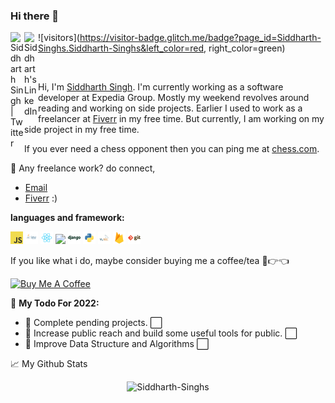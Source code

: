 ### Hi there 👋

<!--
**Siddharth-Singhs/Siddharth-Singhs** is a ✨ _special_ ✨ repository because its `README.md` (this file) appears on your GitHub profile.

Here are some ideas to get you started:

- 🔭 I’m currently working on ...
- 🌱 I’m currently learning ...
- 👯 I’m looking to collaborate on ...
- 🤔 I’m looking for help with ...
- 💬 Ask me about ...
- 📫 How to reach me: ...
- 😄 Pronouns: ...
- ⚡ Fun fact: ...
-->

<a href="https://twitter.com/Sid_knight_dark">
  <img align="left" alt="Siddharth Singh | Twitter" width="22px" src="https://raw.githubusercontent.com/peterthehan/peterthehan/master/assets/twitter.svg" />
</a>
<a href="https://www.linkedin.com/in/siddharth-singh-67261314a/">
  <img align="left" alt="Siddharth's LinkedIn" width="22px" src="https://raw.githubusercontent.com/peterthehan/peterthehan/master/assets/linkedin.svg" />
</a>

![visitors](https://visitor-badge.glitch.me/badge?page_id=Siddharth-Singhs.Siddharth-Singhs&left_color=red, right_color=green)

<br/>

Hi, I'm [Siddharth Singh](https://siddharth-singhs.github.io/).
I'm currently working as a software developer at Expedia Group. Mostly my weekend revolves around reading and working on side projects. Earlier I used to work as a freelancer at [Fiverr](https://www.fiverr.com/siddharthsingh6) in my free time. But currently, I am working on my side project in my free time. 



If you ever need a chess opponent then you can ping me at [chess.com](https://www.chess.com/member/great_toad_sage).

💼 Any freelance work? do connect,
- [Email](mailto:siddharthsingh16aug@gmail.com) 
- [Fiverr](https://www.fiverr.com/siddharthsingh6) :)


**languages and framework:**  

<code><img height="20" src="https://raw.githubusercontent.com/github/explore/80688e429a7d4ef2fca1e82350fe8e3517d3494d/topics/javascript/javascript.png"></code>
<code><img height="20" src="https://raw.githubusercontent.com/github/explore/80688e429a7d4ef2fca1e82350fe8e3517d3494d/topics/java/java.png"></code>
<code><img height="20" src="https://raw.githubusercontent.com/github/explore/80688e429a7d4ef2fca1e82350fe8e3517d3494d/topics/react/react.png"></code>
<code><img height="20" src="https://user-images.githubusercontent.com/33158051/103925017-e7673b80-50e4-11eb-9379-ceb82e3f382c.png"></code>
<code><img height="20" src="https://raw.githubusercontent.com/github/explore/80688e429a7d4ef2fca1e82350fe8e3517d3494d/topics/django/django.png"></code>
<code><img height="20" src="https://raw.githubusercontent.com/github/explore/80688e429a7d4ef2fca1e82350fe8e3517d3494d/topics/python/python.png"></code>
<code><img height="20" src="https://raw.githubusercontent.com/github/explore/80688e429a7d4ef2fca1e82350fe8e3517d3494d/topics/mysql/mysql.png"></code>
<code><img height="20" src="https://raw.githubusercontent.com/github/explore/80688e429a7d4ef2fca1e82350fe8e3517d3494d/topics/firebase/firebase.png"></code>
<code><img height="20" src="https://raw.githubusercontent.com/github/explore/80688e429a7d4ef2fca1e82350fe8e3517d3494d/topics/git/git.png"></code>

If you like what i do, maybe consider buying me a coffee/tea 🥺👉👈

<a href="https://www.buymeacoffee.com/siddharthsinghs" target="_blank"><img src="https://cdn.buymeacoffee.com/buttons/v2/default-red.png" alt="Buy Me A Coffee" width="150" ></a>

🚧 **My Todo For 2022:**
<!-- TODO-IST:START -->                
-  🔭  Complete pending projects.                           ⬜
-  🌱  Increase public reach and build some useful tools for public.   ⬜
-  🤔  Improve Data Structure and Algorithms                           ⬜                                                      


 
<!-- TODO-IST:END -->

📈 My Github Stats

<!-- <p align="center"> <img src="https://github-readme-stats.vercel.app/api?username=Siddharth-Singhs&show_icons=true&theme=gotham" alt="Siddharth-Sihghs" />  -->
  
 <p align="center"> <img src="https://github-readme-streak-stats.herokuapp.com/?user=Siddharth-Singhs" alt="Siddharth-Singhs"/>
